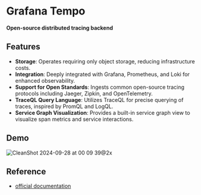 # Grafana Tempo
**Open-source distributed tracing backend**

## Features
- **Storage**: Operates requiring only object storage, reducing infrastructure costs.
- **Integration**: Deeply integrated with Grafana, Prometheus, and Loki for enhanced observability.
- **Support for Open Standards**: Ingests common open-source tracing protocols including Jaeger, Zipkin, and OpenTelemetry.
- **TraceQL Query Language**: Utilizes TraceQL for precise querying of traces, inspired by PromQL and LogQL.
- **Service Graph Visualization**: Provides a built-in service graph view to visualize span metrics and service interactions.

## Demo
![CleanShot 2024-09-28 at 00 09 39@2x](https://github.com/user-attachments/assets/eaa13d5a-230a-4989-b9be-6120860062b1)

## Reference
- [official documentation](https://grafana.com/docs/tempo/latest/#grafana-tempo)
